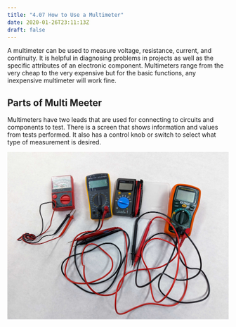 ```yaml
---
title: "4.07 How to Use a Multimeter"
date: 2020-01-26T23:11:13Z
draft: false
---
```


A multimeter can be used to measure voltage, resistance, current, and continuity. It is helpful in diagnosing problems in projects as well as the specific attributes of an electronic component. Multimeters range from the very cheap to the very expensive but for the basic functions, any inexpensive multimeter will work fine.

## Parts of Multi Meeter

Multimeters have two leads that are used for connecting to circuits and components to test. There is a screen that shows information and values from tests performed. It also has a control knob or switch to select what type of measurement is desired.

[![Multimeters](2023-multimeters.jpg)](2023-multimeters.jpg)
